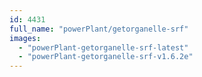 ```yaml
---
id: 4431
full_name: "powerPlant/getorganelle-srf"
images: 
  - "powerPlant-getorganelle-srf-latest"
  - "powerPlant-getorganelle-srf-v1.6.2e"
---
```

